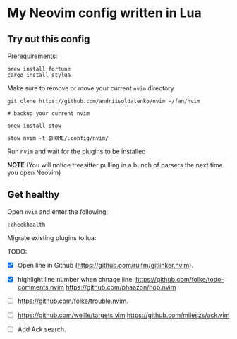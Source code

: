 # My Neovim config written in Lua

## Try out this config


Prerequirements:
```
brew install fortune
cargo install stylua
```

Make sure to remove or move your current `nvim` directory

```
git clone https://github.com/andriisoldatenko/nvim ~/fan/nvim

# backup your current nvim

brew install stow

stow nvim -t $HOME/.config/nvim/
```
Run `nvim` and wait for the plugins to be installed 


**NOTE** (You will notice treesitter pulling in a bunch of parsers the next time you open Neovim) 

## Get healthy

Open `nvim` and enter the following:

```
:checkhealth
```

Migrate existing plugins to lua:

TODO:
- [x] Open line in Github (https://github.com/ruifm/gitlinker.nvim).
- [x] highlight line number when chnage line.
https://github.com/folke/todo-comments.nvim
https://github.com/phaazon/hop.nvim
- [ ] https://github.com/folke/trouble.nvim.
- [ ] https://github.com/wellle/targets.vim
https://github.com/mileszs/ack.vim
- [ ] Add Ack search.

